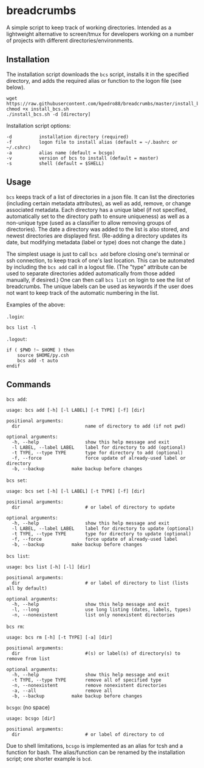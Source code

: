 # breadcrumbs

A simple script to keep track of working directories.
Intended as a lightweight alternative to screen/tmux
for developers working on a number of projects
with different directories/environments.

## Installation

The installation script downloads the `bcs` script, installs it in the specified directory,
and adds the required alias or function to the logon file (see below).

```
wget https://raw.githubusercontent.com/kpedro88/breadcrumbs/master/install_bcs.sh
chmod +x install_bcs.sh
./install_bcs.sh -d [directory]
```

Installation script options:
```
-d          installation directory (required)
-f          logon file to install alias (default = ~/.bashrc or ~/.cshrc)
-a          alias name (default = bcsgo)
-v          version of bcs to install (default = master)
-s          shell (default = $SHELL)
```

## Usage

`bcs` keeps track of a list of directories in a json file. It can list the directories
(including certain metadata attributes), as well as add, remove, or change associated metadata.
Each directory has a unique label (if not specified, automatically set to the directory path
to ensure uniqueness) as well as a non-unique type (used as a classifier to allow removing
groups of directories). The date a directory was added to the list is also stored, and
newest directories are displayed first. (Re-adding a directory updates its date,
but modifying metadata (label or type) does not change the date.)

The simplest usage is just to call `bcs add` before closing one's terminal or ssh connection,
to keep track of one's last location. This can be automated by including the `bcs add`
call in a logout file. (The "type" attribute can be used to separate directories added
automatically from those added manually, if desired.)
One can then call `bcs list` on login to see the list of breadcrumbs.
The unique labels can be used as keywords if the user does not want to keep track of
the automatic numbering in the list.

Examples of the above:

`.login`:
```
bcs list -l
```

`.logout`:
```
if ( $PWD !~ $HOME ) then
    source $HOME/py.csh
    bcs add -t auto
endif
```

## Commands

`bcs add`:
```
usage: bcs add [-h] [-l LABEL] [-t TYPE] [-f] [dir]

positional arguments:
  dir                        name of directory to add (if not pwd)

optional arguments:
  -h, --help                 show this help message and exit
  -l LABEL, --label LABEL    label for directory to add (optional)
  -t TYPE, --type TYPE       type for directory to add (optional)
  -f, --force                force update of already-used label or directory
  -b, --backup          make backup before changes
```

`bcs set`:
```
usage: bcs set [-h] [-l LABEL] [-t TYPE] [-f] [dir]

positional arguments:
  dir                        # or label of directory to update

optional arguments:
  -h, --help                 show this help message and exit
  -l LABEL, --label LABEL    label for directory to update (optional)
  -t TYPE, --type TYPE       type for directory to update (optional)
  -f, --force                force update of already-used label
  -b, --backup          make backup before changes
```

`bcs list`:
```
usage: bcs list [-h] [-l] [dir]

positional arguments:
  dir                        # or label of directory to list (lists all by default)

optional arguments:
  -h, --help                 show this help message and exit
  -l, --long                 use long listing (dates, labels, types)
  -n, --nonexistent          list only nonexistent directories
```

`bcs rm`:
```
usage: bcs rm [-h] [-t TYPE] [-a] [dir]

positional arguments:
  dir                        #(s) or label(s) of directory(s) to remove from list

optional arguments:
  -h, --help                 show this help message and exit
  -t TYPE, --type TYPE       remove all of specified type
  -n, --nonexistent          remove nonexistent directories
  -a, --all                  remove all
  -b, --backup          make backup before changes
```

`bcsgo`: (no space)
```
usage: bcsgo [dir]

positional arguments:
  dir                        # or label of directory to cd
```
Due to shell limitations, `bcsgo` is implemented as an alias for tcsh and a function for bash.
The alias/function can be renamed by the installation script; one shorter example is `bcd`.
